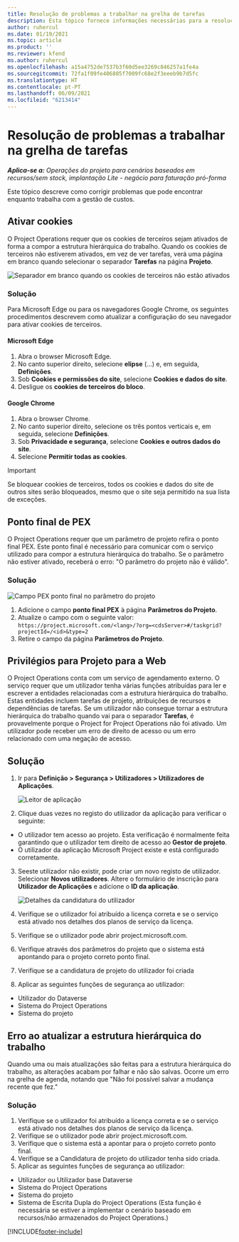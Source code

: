 ```yaml
---
title: Resolução de problemas a trabalhar na grelha de tarefas
description: Esta tópico fornece informações necessárias para a resolução de problemas quando trabalham na grelha de tarefas.
author: ruhercul
ms.date: 01/19/2021
ms.topic: article
ms.product: ''
ms.reviewer: kfend
ms.author: ruhercul
ms.openlocfilehash: a15a4752de7537b3f60d5ee3269c846257a1fe4a
ms.sourcegitcommit: 72fa1f09fe406805f7009fc68e2f3eeeb9b7d5fc
ms.translationtype: HT
ms.contentlocale: pt-PT
ms.lasthandoff: 06/09/2021
ms.locfileid: "6213414"
---
```

# <a name="troubleshoot-working-in-the-task-grid"></a>Resolução de problemas a trabalhar na grelha de tarefas 

_**Aplica-se a:** Operações do projeto para cenários baseados em recursos/sem stock, implantação Lite - negócio para faturação pró-forma_

Este tópico descreve como corrigir problemas que pode encontrar enquanto trabalha com a gestão de custos.

## <a name="enable-cookies"></a>Ativar cookies

O Project Operations requer que os cookies de terceiros sejam ativados de forma a compor a estrutura hierárquica do trabalho. Quando os cookies de terceiros não estiverem ativados, em vez de ver tarefas, verá uma página em branco quando selecionar o separador **Tarefas** na página **Projeto**.

![Separador em branco quando os cookies de terceiros não estão ativados](media/blankschedule.png)


### <a name="workaround"></a>Solução
Para Microsoft Edge ou para os navegadores Google Chrome, os seguintes procedimentos descrevem como atualizar a configuração do seu navegador para ativar cookies de terceiros.

#### <a name="microsoft-edge"></a>Microsoft Edge

1. Abra o browser Microsoft Edge.
2. No canto superior direito, selecione **elipse** (...) e, em seguida, **Definições**.
3. Sob **Cookies e permissões do site**, selecione **Cookies e dados do site**.
4. Desligue os **cookies de terceiros do bloco**.

#### <a name="google-chrome"></a>Google Chrome

1. Abra o browser Chrome.
2. No canto superior direito, selecione os três pontos verticais e, em seguida, selecione **Definições**.
3. Sob **Privacidade e segurança**, selecione **Cookies e outros dados do site**.
4. Selecione **Permitir todas as cookies**.

> [!IMPORTANT]
> Se bloquear cookies de terceiros, todos os cookies e dados do site de outros sites serão bloqueados, mesmo que o site seja permitido na sua lista de exceções.

## <a name="pex-endpoint"></a>Ponto final de PEX

O Project Operations requer que um parâmetro de projeto refira o ponto final PEX. Este ponto final é necessário para comunicar com o serviço utilizado para compor a estrutura hierárquica do trabalho. Se o parâmetro não estiver ativado, receberá o erro: "O parâmetro do projeto não é válido". 

### <a name="workaround"></a>Solução
 ![Campo PEX ponto final no parâmetro do projeto](media/projectparameter.png)

1. Adicione o campo **ponto final PEX** à página **Parâmetros do Projeto**.
2. Atualize o campo com o seguinte valor: `https://project.microsoft.com/<lang>/?org=<cdsServer>#/taskgrid?projectId=/<id>&type=2`
3. Retire o campo da página **Parâmetros do Projeto**.

## <a name="privileges-for-project-for-the-web"></a>Privilégios para Projeto para a Web

O Project Operations conta com um serviço de agendamento externo. O serviço requer que um utilizador tenha várias funções atribuídas para ler e escrever a entidades relacionadas com a estrutura hierárquica do trabalho. Estas entidades incluem tarefas de projeto, atribuições de recursos e dependências de tarefas. Se um utilizador não consegue tornar a estrutura hierárquica do trabalho quando vai para o separador **Tarefas**, é provavelmente porque o Project for Project Operations não foi ativado. Um utilizador pode receber um erro de direito de acesso ou um erro relacionado com uma negação de acesso.


## <a name="workaround"></a>Solução

1. Ir para **Definição > Segurança > Utilizadores > Utilizadores de Aplicações**.  

   ![Leitor de aplicação](media/applicationuser.jpg)
   
2. Clique duas vezes no registo do utilizador da aplicação para verificar o seguinte:

 - O utilizador tem acesso ao projeto. Esta verificação é normalmente feita garantindo que o utilizador tem direito de acesso ao **Gestor de projeto**.
 - O utilizador da aplicação Microsoft Project existe e está configurado corretamente.
 
3. Seeste utilizador não existir, pode criar um novo registo de utilizador. Selecionar **Novos utilizadores**. Altere o formulário de inscrição para **Utilizador de Aplicações** e adicione o **ID da aplicação**.

   ![Detalhes da candidatura do utilizador](media/applicationuserdetails.jpg)

4. Verifique se o utilizador foi atribuído a licença correta e se o serviço está ativado nos detalhes dos planos de serviço da licença.
5. Verifique se o utilizador pode abrir project.microsoft.com.
6. Verifique através dos parâmetros do projeto que o sistema está apontando para o projeto correto ponto final.
7. Verifique se a candidatura de projeto do utilizador foi criada
8. Aplicar as seguintes funções de segurança ao utilizador:

  - Utilizador do Dataverse
  - Sistema do Project Operations
  - Sistema do projeto

## <a name="error-when-updating-the-work-breakdown-structure"></a>Erro ao atualizar a estrutura hierárquica do trabalho

Quando uma ou mais atualizações são feitas para a estrutura hierárquica do trabalho, as alterações acabam por falhar e não são salvas. Ocorre um erro na grelha de agenda, notando que "Não foi possível salvar a mudança recente que fez."

### <a name="workaround"></a>Solução

1. Verifique se o utilizador foi atribuído a licença correta e se o serviço está ativado nos detalhes dos planos de serviço da licença.
2. Verifique se o utilizador pode abrir project.microsoft.com.
3. Verifique que o sistema está a apontar para o projeto correto ponto final.
4. Verifique se a Candidatura de projeto do utilizador tenha sido criada.
5. Aplicar as seguintes funções de segurança ao utilizador:
  
  - Utilizador ou Utilizador base Dataverse
  - Sistema do Project Operations
  - Sistema do projeto
  - Sistema de Escrita Dupla do Project Operations (Esta função é necessária se estiver a implementar o cenário baseado em recursos/não armazenados do Project Operations.)


[!INCLUDE[footer-include](../includes/footer-banner.md)]
